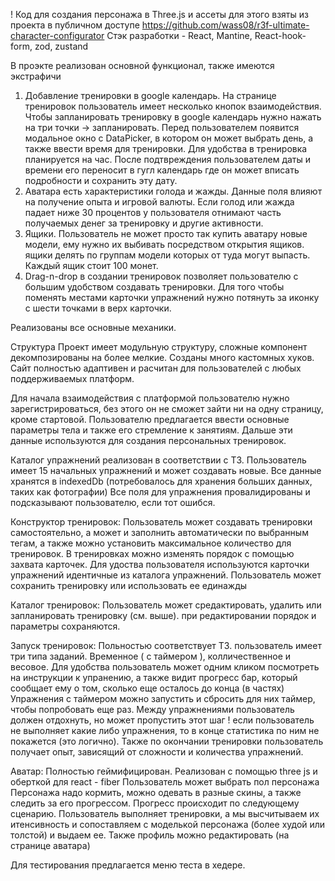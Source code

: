 ! Код для создания персонажа в Three.js и ассеты для этого взяты из проекта в публичном доступе https://github.com/wass08/r3f-ultimate-character-configurator
Стэк разработки - React, Mantine, React-hook-form, zod, zustand

В проэкте реализован основной функционал, также имеются экстрафичи

1. Добавление тренировки в google календарь. 
На странице тренировок пользователь имеет несколько кнопок взаимодействия. Чтобы запланировать тренировку в google календарь нужно нажать на три точки -> запланировать.
Перед пользователем появится модальное окно с DataPicker, в котором он может выбрать день, а также ввести время для тренировки. Для удобства в тренировка планируется на час.
После подтвреждения пользователем даты и времени его переносит в гугл календарь где он может вписать подробности и сохранить эту дату.
2. Аватара есть характеристики голода и жажды. Данные поля влияют на получение опыта и игровой валюты. Если голод или жажда падает ниже 30 процентов у пользователя отнимают часть получаемых денег за тренировку и другие активности.
4. Ящики. Пользователь не может просто так купить аватару новые модели, ему нужно их выбивать посредством открытия ящиков. ящики делять по группам модели которых от туда могут выпасть.
Каждый ящик стоит 100 монет.
3. Drag-n-drop в создании тренировок позволяет пользователю с большим удобством создавать тренировки. Для того чтобы поменять местами карточки упражнений нужно потянуть за иконку с шести точками в верх карточки. 


Реализованы все основные механики.

Структура
Проект имеет модульную структуру, сложные компонент декомпозированы на более мелкие. Созданы много кастомных хуков. 
Сайт полностью адаптивен и расчитан для пользователей с любых поддерживаемых платформ.

Для начала взаимодействия с платформой пользователю нужно зарегистрироваться, без этого он не сможет зайти ни на одну страницу, кроме стартовой.
Пользователю предлагается ввести основные параметры тела и также его стремление к занятиям. Дальше эти данные используются для создания персональных тренировок.


Каталог упражнений реализован в соответствии с ТЗ. Пользователь имеет 15 начальных упражнений и может создавать новые.
Все данные хранятся в indexedDb (потребовалось для хранения больших данных, таких как фотографии)
Все поля для упражнения провалидированы и подсказывают пользователю, если тот ошибся.


Конструктор тренировок:
Пользователь может создавать тренировки самостоятельно, а может и заполнить автоматически по выбранным тегам, а также можно установить максимальное количество для тренировок.
В тренировках можно изменять порядок с помощью захвата карточек.
Для удоства пользователя используются карточки упражнений идентичные из каталога упражнений.
Пользователь может сохранить тренировку или использовать ее единажды

Каталог тренировок:
Пользователь может средактировать, удалить или запланировать тренировку (см. выше). при редактировании порядок и параметры сохраняются.

Запуск тренировок:
Польностью соответствует ТЗ. пользователь имеет три типа заданий. Временное ( с таймером ), колличественное и весовое. Для удобства пользователь может одним кликом посмотреть на инструкции к упранению, а также видит прогресс бар, который сообщает ему о том, сколько еще осталось до конца (в частях)
Упражнения с таймером можно запустить и сбросить для них таймер, чтобы попробовать еще раз.
Между упражнениями пользователь должен отдохнуть, но может пропустить этот шаг
! если пользователь не выполняет какие либо упражнения, то в конце статистика по ним не покажется (это логично).
Также по окончании тренировки пользователь получает опыт, зависящий от сложности и количества упражнений.

Аватар:
Полностью геймифицирован. Реализован с помощью three js и оберткой для react - fiber
Пользователь может выбрать пол персонажа
Персонажа надо кормить, можно одевать в разные скины, а также следить за его прогрессом.
Прогресс происходит по следующему сценарию. Пользователь выполняет тренировки, а мы высчитываем их итенсивность и сопоставляем с моделькой персонажа (более худой или толстой) и выдаем ее.
Также профиль можно редактировать (на странице аватара)


Для тестирования предлагается меню теста в хедере.

